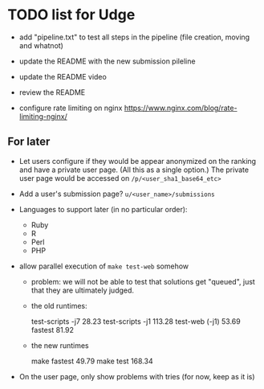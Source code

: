 TODO list for Udge
==================

* add "pipeline.txt" to test all steps in the pipeline
  (file creation, moving and whatnot)

* update the README with the new submission pileline

* update the README video

* review the README

* configure rate limiting on nginx
  https://www.nginx.com/blog/rate-limiting-nginx/


For later
---------

* Let users configure if they would be appear anonymized on the ranking and
  have a private user page.  (All this as a single option.)
  The private user page would be accessed on `/p/<user_sha1_base64_etc>`

* Add a user's submission page?  `u/<user_name>/submissions`

* Languages to support later (in no particular order):

	- Ruby
	- R
	- Perl
	- PHP

* allow parallel execution of `make test-web` somehow

	- problem: we will not be able to test that solutions get "queued",
	           just that they are ultimately judged.

	- the old runtimes:

		test-scripts  -j7    28.23
		test-scripts  -j1   113.28
		test-web     (-j1)   53.69
		fastest              81.92

	- the new runtimes

		make fastest         49.79
		make test           168.34

* On the user page, only show problems with tries (for now, keep as it is)
